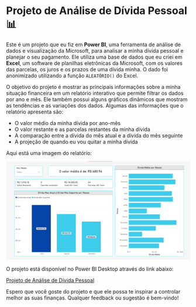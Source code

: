 # Projeto de Análise de Dívida Pessoal 📊

Este é um projeto que eu fiz em **Power BI**, uma ferramenta de análise de dados e visualização da Microsoft, para analisar a minha dívida pessoal e planejar o seu pagamento. Ele utiliza uma base de dados que eu criei em **Excel**, um software de planilhas eletrônicas da Microsoft, com os valores das parcelas, os juros e os prazos de uma dívida minha. O dado foi anonimizado utilizando a função `ALEATÓRIO()` do Excel.

O objetivo do projeto é mostrar as principais informações sobre a minha situação financeira em um relatório interativo que permite filtrar os dados por ano e mês. Ele também possui alguns gráficos dinâmicos que mostram as tendências e as variações dos dados. Algumas das informações que o relatório apresenta são:

- O valor médio da minha dívida por ano-mês
- O valor restante e as parcelas restantes da minha dívida
- A comparação entre a dívida do mês atual e a dívida do mês seguinte
- A projeção de quando eu vou quitar a minha dívida

Aqui está uma imagem do relatório:

![Relatório de Dívida Pessoal](Dashboard.png)

O projeto está disponível no Power BI Desktop através do link abaixo:

[Projeto de Análise de Dívida Pessoal](https://app.powerbi.com/links/4lcQqN1HEo?ctid=da49a844-e2e3-40af-86a6-c3819d704f49&pbi_source=linkShare)

Espero que você goste do projeto e que ele possa te inspirar a controlar melhor as suas finanças. Qualquer feedback ou sugestão é bem-vindo!
